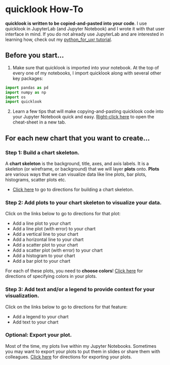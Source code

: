 # quicklook How-To
**quicklook is written to be copied-and-pasted into your code**. I use quicklook in JupyterLab (and Jupyter Notebook) and I wrote it with that user interface in mind. If you do not already use JupyterLab and are interested in learning how, check out my [python_for_uxr tutorial](https://github.com/alexdsbreslav/python_for_uxr).

## Before you start...
1. Make sure that quicklook is imported into your notebook. At the top of every one of my notebooks, I import quicklook along with several other key packages:
```python
import pandas as pd
import numpy as np
import os
import quicklook
```
2. Learn a few tips that will make copying-and-pasting quicklook code into your Jupyter Notebook quick and easy. [Right-click here](https://github.com/alexdsbreslav/quicklook/blob/master/how_to_use_quicklook/using_features_in_Jupyter.md) to open the cheat-sheet in a new tab.

## For each new chart that you want to create...
### Step 1: Build a chart skeleton.
A **chart skeleton** is the background, title, axes, and axis labels. It is a skeleton (or wireframe, or background) that we will layer **plots** onto.
**Plots** are various ways that we can visualize data like line plots, bar plots, histograms, scatter plots etc.
- [Click here](https://github.com/alexdsbreslav/quicklook/blob/master/how_to_use_quicklook/build_chart_skeleton.md) to go to directions for building a chart skeleton.

### Step 2: Add plots to your chart skeleton to visualize your data.
Click on the links below to go to directions for that plot:
- Add a line plot to your chart
- Add a line plot (with error) to your chart
- Add a vertical line to your chart
- Add a horizontal line to your chart
- Add a scatter plot to your chart
- Add a scatter plot (with error) to your chart
- Add a histogram to your chart
- Add a bar plot to your chart

For each of these plots, you need to **choose colors**! [Click here](https://github.com/alexdsbreslav/quicklook/blob/master/how_to_use_quicklook/setting_your_chart_style.md) for directions of specifying colors in your plots.

### Step 3: Add text and/or a legend to provide context for your visualization.
Click on the links below to go to directions for that feature:
- Add a legend to your chart
- Add text to your chart

### Optional: Export your plot.
Most of the time, my plots live within my Jupyter Notebooks. Sometimes you may want to export your plots to put them in slides or share them with colleagues. [Click here]() for directions for exporting your plots.
